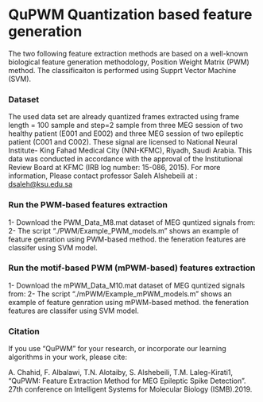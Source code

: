 # QuPWM Quantization based feature generation
 The two following feature extraction methods  are based on a well-known biological feature generation methodology, Position Weight Matrix (PWM) method. The classificaiton is performed using Supprt Vector Machine (SVM).
 
### Dataset  
The used data set are already quantized frames extracted using frame length = 100 sample and step=2 sample from three MEG session of  two healthy patient (E001 and E002) and three MEG session of  two epileptic  patient (C001 and C002).
These signal are licensed to National Neural Institute- King Fahad Medical City (NNI-KFMC), Riyadh, Saudi Arabia. 
This data was conducted in accordance with the approval of the Institutional Review Board at KFMC (IRB log number: 15-086, 2015).
For more information, Please contact professor  Saleh Alshebeili at : dsaleh@ksu.edu.sa

### Run the PWM-based features extraction  
1- Download the PWM_Data_M8.mat dataset of MEG quntized signals from: 
2- The script “./PWM/Example_PWM_models.m” shows an example of feature genration using PWM-based method. the feneration features are classifer using SVM model.

### Run the motif-based PWM (mPWM-based)  features extraction  
1- Download the mPWM_Data_M10.mat dataset of MEG quntized signals from: 
2- The script “./mPWM/Example_mPWM_models.m” shows an example of feature genration using mPWM-based method. the feneration features are classifer using SVM model.

### Citation
If you use “QuPWM” for your research, or incorporate our learning algorithms in your work, please cite:

A. Chahid, F. Albalawi, T.N.   Alotaiby, S. Alshebeili, T.M. Laleg-Kirati1, “QuPWM:  Feature Extraction Method for MEG Epileptic Spike Detection”. 27th conference on Intelligent Systems for Molecular Biology (ISMB).2019.
